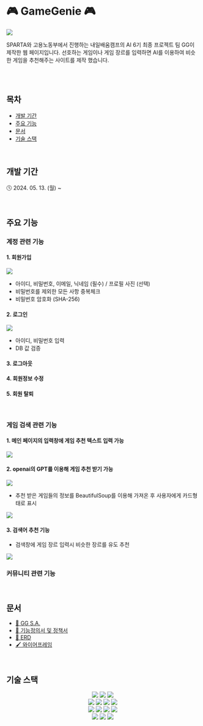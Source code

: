 # 🎮 GameGenie 🎮

<img src="https://media.discordapp.net/attachments/1245260060024635464/1245260081365385216/image.png?ex=66581a53&is=6656c8d3&hm=0f74ae0ede53688516ea4641ebf8d574b79cdaf41f1cbb79361eb072383c9f50&=&format=webp&quality=lossless&width=2160&height=980">

SPARTA와 고용노동부에서 진행하는 내일배움캠프의 AI 6기 최종 프로젝트 팀 GG이 제작한 웹 페이지입니다. 선호하는 게임이나 게임 장르를 입력하면 AI를 이용하여 비슷한 게임을 추천해주는 사이트를 제작 했습니다.

<br>
<br>

## 목차

- [개발 기간](#개발-기간)
- [주요 기능](#주요-기능)
- [문서](#문서)
- [기술 스택](#기술-스택)

<br>

## 개발 기간

🕓 2024. 05. 13. (월) ~

<br>

## 주요 기능

### 계정 관련 기능

#### 1. 회원가입

<img src="https://media.discordapp.net/attachments/1245260060024635464/1245265002135420948/image.png?ex=66581ee8&is=6656cd68&hm=24345489a5c5afdebb967dacbd7372d730de7922aefa29966124894ccd83567c&=&format=webp&quality=lossless&width=2160&height=958">

- 아이디, 비밀번호, 이메일, 닉네임 (필수) / 프로필 사진 (선택)
- 비밀번호를 제외한 모든 사항 중복체크
- 비밀번호 암호화 (SHA-256)

#### 2. 로그인

<img src="https://media.discordapp.net/attachments/1245260060024635464/1245264222288482305/image.png?ex=66581e2e&is=6656ccae&hm=e316da53d8d01b8a632bc9bc76a48172d7dd5014773834ff77f33df2e5bd6efe&=&format=webp&quality=lossless&width=2160&height=964">

- 아이디, 비밀번호 입력
- DB 값 검증

#### 3. 로그아웃

#### 4. 회원정보 수정

#### 5. 회원 탈퇴

<br> 

### 게임 검색 관련 기능

#### 1. 메인 페이지의 입력창에 게임 추천 텍스트 입력 가능

<img src="https://cdn.discordapp.com/attachments/1245260060024635464/1245268855765467167/2024-05-29_155208.png?ex=6658227f&is=6656d0ff&hm=79683030f3a64fdb1786fea369572b40128ae49bea717dfc23841051635c72f3&">

#### 2. openai의 GPT를 이용해 게임 추천 받기 가능

<img src="https://cdn.discordapp.com/attachments/1245260060024635464/1245271631174176768/2024-05-29_160419.png?ex=66582514&is=6656d394&hm=488a6a06250e3382f4a48f55a2353de325d195553e9957fbc2d541baa42be67d&">

- 추천 받은 게임들의 정보를 BeautifulSoup를 이용해 가져온 후 사용자에게 카드형태로 표시

<img src="https://cdn.discordapp.com/attachments/1245260060024635464/1245271630721056798/2024-05-29_160357.png?ex=66582514&is=6656d394&hm=b4fa96040128d2b92dd264a1f671f0466f16e9488cc2ff60878d527384b2b7be&">


#### 3. 검색어 추천 기능

- 검색창에 게임 장르 입력시 비슷한 장르를 유도 추천

<img src="https://cdn.discordapp.com/attachments/1245260060024635464/1245277391115386910/image.png?ex=66582a72&is=6656d8f2&hm=e916dce22c17cab62bdbf786611aac82869c4d098e882ea8617ad73a30ee2963&">

<br>

### 커뮤니티 관련 기능

<br>

## 문서

- [📖 GG S.A.](https://www.notion.so/teamsparta/S-A-GG-f171c28b31bd4d85b210cf13c19da9b3)
- [📌 기능정의서 및 정책서](https://docs.google.com/spreadsheets/d/1hobOW0uL0eCD4xPE-cuJ8muZjCl3EkYzNvOXJbEfCd0/edit#gid=0)
- [📂 ERD](https://dbdiagram.io/d/6655adcdb65d933879dcd4bb)
- [🖌️ 와이어프레임](https://www.figma.com/file/qV9SY9bMTZ8krWhaOsa84h?embed_host=notion&kind=file&node-id=0%3A1&t=oAZOhWUeoI0PgmFp-1&viewer=1)

<br>

## 기술 스택

<div align="center">
<img src="https://img.shields.io/badge/python-3776AB?style=for-the-badge&logo=python&logoColor=white">
<img src="https://img.shields.io/badge/django-092E20?style=for-the-badge&logo=flask&logoColor=white">
<img src="https://img.shields.io/badge/diagrams-F08705?style=for-the-badge&logo=diagrams.net&logoColor=white">
<br>
<img src="https://img.shields.io/badge/html5-E34F26?style=for-the-badge&logo=html5&logoColor=white">
<img src="https://img.shields.io/badge/css-1572B6?style=for-the-badge&logo=css3&logoColor=white">
<img src="https://img.shields.io/badge/javascript-F7DF1E?style=for-the-badge&logo=javascript&logoColor=black">
<img src="https://img.shields.io/badge/bootstrap-7952B3?style=for-the-badge&logo=bootstrap&logoColor=white">
<br>
<img src="https://img.shields.io/badge/git-F05032?style=for-the-badge&logo=git&logoColor=white">
<img src="https://img.shields.io/badge/github-181717?style=for-the-badge&logo=github&logoColor=white">
<img src="https://img.shields.io/badge/Slack-4A154B?style=for-the-badge&logo=Slack&logoColor=white">
<img src="https://img.shields.io/badge/discord-5865F2?style=for-the-badge&logo=discord&logoColor=white">
<br>
<img src="https://img.shields.io/badge/notion-000000?style=for-the-badge&logo=notion&logoColor=white">
<img src="https://img.shields.io/badge/google-sheets-34A853?style=for-the-badge&logo=google-sheets&logoColor=white">
<img src="https://img.shields.io/badge/figma-F24E1E?style=for-the-badge&logo=figma&logoColor=white">
</div>
